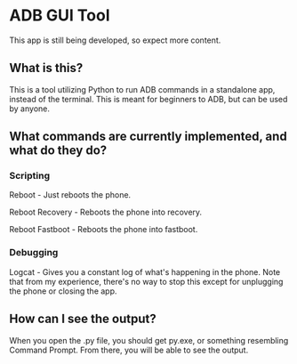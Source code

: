 # ADB GUI Tool
This app is still being developed, so expect more content.
## What is this?
This is a tool utilizing Python to run ADB commands in a standalone app, instead of the terminal. This is meant for beginners to ADB, but can be used by anyone.
## What commands are currently implemented, and what do they do?
### Scripting
Reboot - Just reboots the phone.

Reboot Recovery - Reboots the phone into recovery.

Reboot Fastboot - Reboots the phone into fastboot.
### Debugging
Logcat - Gives you a constant log of what's happening in the phone. Note that from my experience, there's no way to stop this except for unplugging the phone or closing the app.
## How can I see the output?
When you open the .py file, you should get py.exe, or something resembling Command Prompt. From there, you will be able to see the output.
